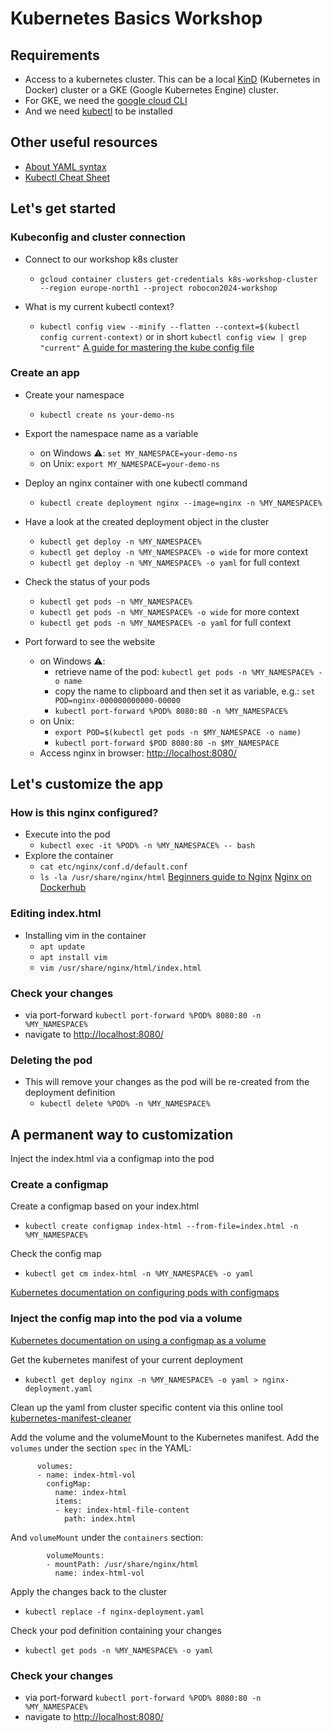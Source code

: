 # Kubernetes Basics Workshop

## Requirements
- Access to a kubernetes cluster. This can be a local [KinD](https://kind.sigs.k8s.io/docs/user/quick-start/) (Kubernetes in Docker) cluster or a GKE (Google Kubernetes Engine) cluster.
- For GKE, we need the [google cloud CLI](https://cloud.google.com/sdk/docs/install)
- And we need [kubectl](https://cloud.google.com/kubernetes-engine/docs/how-to/cluster-access-for-kubectl) to be installed

## Other useful resources
- [About YAML syntax](https://docs.ansible.com/ansible/latest/reference_appendices/YAMLSyntax.html)
- [Kubectl Cheat Sheet](https://kubernetes.io/docs/reference/kubectl/cheatsheet/)

## Let's get started
### Kubeconfig and cluster connection
- Connect to our workshop k8s cluster
  - `gcloud container clusters get-credentials k8s-workshop-cluster --region europe-north1 --project robocon2024-workshop`

- What is my current kubectl context?
  - `kubectl config view --minify --flatten --context=$(kubectl config current-context)` or in short `kubectl config view | grep "current"`
  [A guide for mastering the kube config file](https://ahmet.im/blog/mastering-kubeconfig/)

### Create an app
- Create your namespace
  - `kubectl create ns your-demo-ns`
- Export the namespace name as a variable
  - on Windows ⚠️: `set MY_NAMESPACE=your-demo-ns`
  - on Unix: `export MY_NAMESPACE=your-demo-ns`

- Deploy an nginx container with one kubectl command
  - `kubectl create deployment nginx --image=nginx -n %MY_NAMESPACE%`

- Have a look at the created deployment object in the cluster
  - `kubectl get deploy -n %MY_NAMESPACE%`
  - `kubectl get deploy -n %MY_NAMESPACE% -o wide` for more context
  - `kubectl get deploy -n %MY_NAMESPACE% -o yaml` for full context

- Check the status of your pods
  - `kubectl get pods -n %MY_NAMESPACE%`
  - `kubectl get pods -n %MY_NAMESPACE% -o wide` for more context
  - `kubectl get pods -n %MY_NAMESPACE% -o yaml` for full context

- Port forward to see the website
  - on Windows ⚠️:
    - retrieve name of the pod: `kubectl get pods -n %MY_NAMESPACE% -o name`
    - copy the name to clipboard and then set it as variable, e.g.: `set POD=nginx-000000000000-00000`
    - `kubectl port-forward %POD% 8080:80 -n %MY_NAMESPACE%`
  - on Unix:
    - `export POD=$(kubectl get pods -n $MY_NAMESPACE -o name)`
    - `kubectl port-forward $POD 8080:80 -n $MY_NAMESPACE`
  - Access nginx in browser: [http://localhost:8080/](http://localhost:8080/)

## Let's customize the app
### How is this nginx configured?
- Execute into the pod
  - `kubectl exec -it %POD% -n %MY_NAMESPACE% -- bash`
- Explore the container
  - `cat etc/nginx/conf.d/default.conf`
  - `ls -la /usr/share/nginx/html`
    [Beginners guide to Nginx](http://nginx.org/en/docs/beginners_guide.html)
    [Nginx on Dockerhub](https://hub.docker.com/_/nginx)

### Editing index.html
- Installing vim in the container
  - `apt update`
  - `apt install vim`
  - `vim /usr/share/nginx/html/index.html`

### Check your changes 
- via port-forward `kubectl port-forward %POD% 8080:80 -n %MY_NAMESPACE%`
- navigate to [http://localhost:8080/](http://localhost:8080/)

### Deleting the pod
- This will remove your changes as the pod will be re-created from the deployment definition
  - `kubectl delete %POD% -n %MY_NAMESPACE%`
  
## A permanent way to customization
Inject the index.html via a configmap into the pod
### Create a configmap
Create a configmap based on your index.html
- `kubectl create configmap index-html --from-file=index.html -n %MY_NAMESPACE%`

Check the config map
- `kubectl get cm index-html -n %MY_NAMESPACE% -o yaml`

[Kubernetes documentation on configuring pods with configmaps](https://kubernetes.io/docs/tasks/configure-pod-container/configure-pod-configmap/)

### Inject the config map into the pod via a volume
[Kubernetes documentation on using a configmap as a volume](https://kubernetes.io/docs/tasks/configure-pod-container/configure-pod-configmap/#add-configmap-data-to-a-volume)

Get the kubernetes manifest of your current deployment
- `kubectl get deploy nginx -n %MY_NAMESPACE% -o yaml > nginx-deployment.yaml`

Clean up the yaml from cluster specific content via this online tool
[kubernetes-manifest-cleaner](https://tools.tutorialworks.com/kubernetes-manifest-cleaner/)

Add the volume and the volumeMount to the Kubernetes manifest.
Add the `volumes` under the section `spec` in the YAML:
```
      volumes:
      - name: index-html-vol
        configMap:
          name: index-html
          items:
          - key: index-html-file-content
            path: index.html
```

And `volumeMount` under the `containers` section:
```
        volumeMounts:
        - mountPath: /usr/share/nginx/html
          name: index-html-vol
```

Apply the changes back to the cluster
- `kubectl replace -f nginx-deployment.yaml`

Check your pod definition containing your changes
- `kubectl get pods -n %MY_NAMESPACE% -o yaml`

### Check your changes 
- via port-forward `kubectl port-forward %POD% 8080:80 -n %MY_NAMESPACE%`
- navigate to [http://localhost:8080/](http://localhost:8080/)
